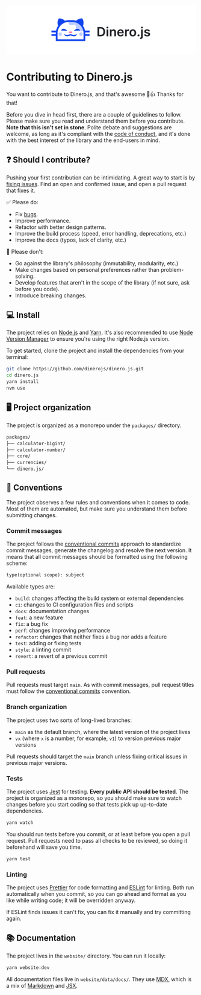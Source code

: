 <p align="center">
  <a href="https://v2.dinerojs.com/docs">
    <img alt="Dinero.js" src=".github/banner.png">
  </a>
</p>

# Contributing to Dinero.js

You want to contribute to Dinero.js, and that's awesome 🎉👍 Thanks for that!

Before you dive in head first, there are a couple of guidelines to follow. Please make sure you read and understand them before you contribute. **Note that this isn't set in stone**. Polite debate and suggestions are welcome, as long as it's compliant with the [code of conduct](CODE_OF_CONDUCT.md), and it's done with the best interest of the library and the end-users in mind.

## ❓ Should I contribute?

Pushing your first contribution can be intimidating. A great way to start is by [fixing issues](https://github.com/dinerojs/dinero.js/issues). Find an open and confirmed issue, and open a pull request that fixes it.

✅ Please do:

- Fix [bugs](https://github.com/dinerojs/dinero.js/issues).
- Improve performance.
- Refactor with better design patterns.
- Improve the build process (speed, error handling, deprecations, etc.)
- Improve the docs (typos, lack of clarity, etc.)

🚫 Please don't:

- Go against the library's philosophy (immutability, modularity, etc.)
- Make changes based on personal preferences rather than problem-solving.
- Develop features that aren't in the scope of the library (if not sure, ask before you code).
- Introduce breaking changes.

## 💻 Install

The project relies on [Node.js](https://nodejs.org/) and [Yarn](https://yarnpkg.com/). It's also recommended to use [Node Version Manager](https://github.com/nvm-sh/nvm) to ensure you're using the right Node.js version.

To get started, clone the project and install the dependencies from your terminal:

```sh
git clone https://github.com/dinerojs/dinero.js.git
cd dinero.js
yarn install
nvm use
```

## 🖥️ Project organization

The project is organized as a monorepo under the `packages/` directory.

```txt
packages/
├── calculator-bigint/
├── calculator-number/
├── core/
├── currencies/
└── dinero.js/
```

## 📖 Conventions

The project observes a few rules and conventions when it comes to code. Most of them are automated, but make sure you understand them before submitting changes.

### Commit messages

The project follows the [conventional commits](https://www.conventionalcommits.org/) approach to standardize commit messages, generate the changelog and resolve the next version. It means that all commit messages should be formatted using the following scheme:

```txt
type(optional scope): subject
```

Available types are:

- `build`: changes affecting the build system or external dependencies
- `ci`: changes to CI configuration files and scripts
- `docs`: documentation changes
- `feat`: a new feature
- `fix`: a bug fix
- `perf`: changes improving performance
- `refactor`: changes that neither fixes a bug nor adds a feature
- `test`: adding or fixing tests
- `style`: a linting commit
- `revert`: a revert of a previous commit

### Pull requests

Pull requests must target `main`. As with commit messages, pull request titles must follow the [conventional commits](https://www.conventionalcommits.org/) convention.

### Branch organization

The project uses two sorts of long-lived branches:

- `main` as the default branch, where the latest version of the project lives
- `vx` (where `x` is a number, for example, `v1`) to version previous major versions

Pull requests should target the `main` branch unless fixing critical issues in previous major versions.

### Tests

The project uses [Jest](https://jestjs.io/) for testing. **Every public API should be tested**. The project is organized as a monorepo, so you should make sure to watch changes before you start coding so that tests pick up up-to-date dependencies.

```sh
yarn watch
```

You should run tests before you commit, or at least before you open a pull request. Pull requests need to pass all checks to be reviewed, so doing it beforehand will save you time.

```sh
yarn test
```

### Linting

The project uses [Prettier](https://prettier.io/) for code formatting and [ESLint](https://eslint.org/) for linting. Both run automatically when you commit, so you can go ahead and format as you like while writing code; it will be overridden anyway.

If ESLint finds issues it can't fix, you can fix it manually and try committing again.

## 📚 Documentation

The project lives in the `website/` directory. You can run it locally:

```sh
yarn website:dev
```

All documentation files live in `website/data/docs/`. They use [MDX](https://mdxjs.com/), which is a mix of [Markdown](https://daringfireball.net/projects/markdown/syntax) and [JSX](https://reactjs.org/docs/introducing-jsx.html).
